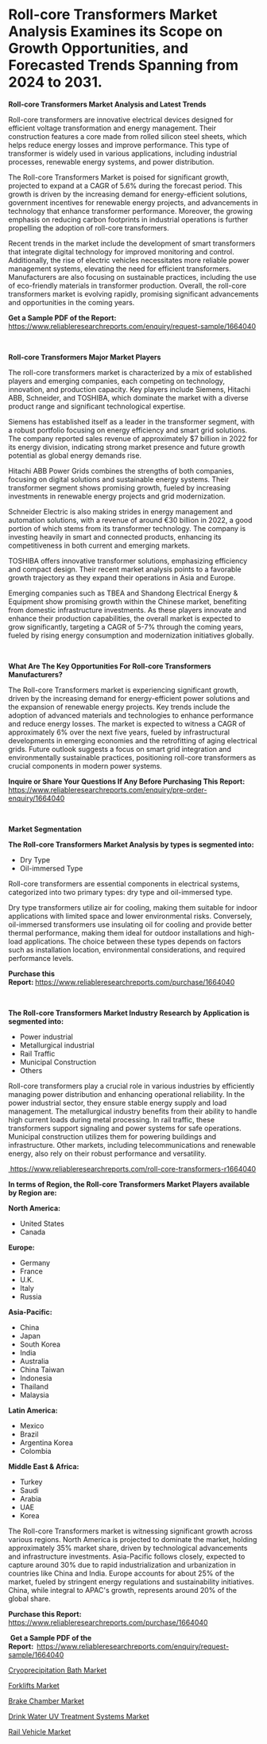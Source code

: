 <p><h1>Roll-core Transformers Market Analysis Examines its Scope on Growth Opportunities, and Forecasted Trends Spanning from 2024 to 2031.</h1></p><p><strong>Roll-core Transformers Market Analysis and Latest Trends</strong></p>
<p><p>Roll-core transformers are innovative electrical devices designed for efficient voltage transformation and energy management. Their construction features a core made from rolled silicon steel sheets, which helps reduce energy losses and improve performance. This type of transformer is widely used in various applications, including industrial processes, renewable energy systems, and power distribution.</p><p>The Roll-core Transformers Market is poised for significant growth, projected to expand at a CAGR of 5.6% during the forecast period. This growth is driven by the increasing demand for energy-efficient solutions, government incentives for renewable energy projects, and advancements in technology that enhance transformer performance. Moreover, the growing emphasis on reducing carbon footprints in industrial operations is further propelling the adoption of roll-core transformers.</p><p>Recent trends in the market include the development of smart transformers that integrate digital technology for improved monitoring and control. Additionally, the rise of electric vehicles necessitates more reliable power management systems, elevating the need for efficient transformers. Manufacturers are also focusing on sustainable practices, including the use of eco-friendly materials in transformer production. Overall, the roll-core transformers market is evolving rapidly, promising significant advancements and opportunities in the coming years.</p></p>
<p><strong>Get a Sample PDF of the Report:&nbsp;</strong> <a href="https://www.reliableresearchreports.com/enquiry/request-sample/1664040?utm_campaign=116&utm_medium=2&utm_source=Github&utm_content=ia&utm_term=09122024&utm_id=roll-core-transformers">https://www.reliableresearchreports.com/enquiry/request-sample/1664040</a></p>
<p>&nbsp;</p>
<p><strong>Roll-core Transformers Major Market Players</strong></p>
<p><p>The roll-core transformers market is characterized by a mix of established players and emerging companies, each competing on technology, innovation, and production capacity. Key players include Siemens, Hitachi ABB, Schneider, and TOSHIBA, which dominate the market with a diverse product range and significant technological expertise.</p><p>Siemens has established itself as a leader in the transformer segment, with a robust portfolio focusing on energy efficiency and smart grid solutions. The company reported sales revenue of approximately $7 billion in 2022 for its energy division, indicating strong market presence and future growth potential as global energy demands rise.</p><p>Hitachi ABB Power Grids combines the strengths of both companies, focusing on digital solutions and sustainable energy systems. Their transformer segment shows promising growth, fueled by increasing investments in renewable energy projects and grid modernization.</p><p>Schneider Electric is also making strides in energy management and automation solutions, with a revenue of around €30 billion in 2022, a good portion of which stems from its transformer technology. The company is investing heavily in smart and connected products, enhancing its competitiveness in both current and emerging markets.</p><p>TOSHIBA offers innovative transformer solutions, emphasizing efficiency and compact design. Their recent market analysis points to a favorable growth trajectory as they expand their operations in Asia and Europe.</p><p>Emerging companies such as TBEA and Shandong Electrical Energy & Equipment show promising growth within the Chinese market, benefiting from domestic infrastructure investments. As these players innovate and enhance their production capabilities, the overall market is expected to grow significantly, targeting a CAGR of 5-7% through the coming years, fueled by rising energy consumption and modernization initiatives globally.</p></p>
<p>&nbsp;</p>
<p><strong>What Are The Key Opportunities For Roll-core Transformers Manufacturers?</strong></p>
<p><p>The Roll-core Transformers market is experiencing significant growth, driven by the increasing demand for energy-efficient power solutions and the expansion of renewable energy projects. Key trends include the adoption of advanced materials and technologies to enhance performance and reduce energy losses. The market is expected to witness a CAGR of approximately 6% over the next five years, fueled by infrastructural developments in emerging economies and the retrofitting of aging electrical grids. Future outlook suggests a focus on smart grid integration and environmentally sustainable practices, positioning roll-core transformers as crucial components in modern power systems.</p></p>
<p><strong>Inquire or Share Your Questions If Any Before Purchasing This Report:</strong> <a href="https://www.reliableresearchreports.com/enquiry/pre-order-enquiry/1664040?utm_campaign=116&utm_medium=2&utm_source=Github&utm_content=ia&utm_term=09122024&utm_id=roll-core-transformers">https://www.reliableresearchreports.com/enquiry/pre-order-enquiry/1664040</a></p>
<p>&nbsp;</p>
<p><strong>Market Segmentation</strong></p>
<p><strong>The Roll-core Transformers Market Analysis by types is segmented into:</strong></p>
<p><ul><li>Dry Type</li><li>Oil-immersed Type</li></ul></p>
<p><p>Roll-core transformers are essential components in electrical systems, categorized into two primary types: dry type and oil-immersed type. </p><p>Dry type transformers utilize air for cooling, making them suitable for indoor applications with limited space and lower environmental risks. Conversely, oil-immersed transformers use insulating oil for cooling and provide better thermal performance, making them ideal for outdoor installations and high-load applications. The choice between these types depends on factors such as installation location, environmental considerations, and required performance levels.</p></p>
<p><strong>Purchase this Report:&nbsp;</strong><a href="https://www.reliableresearchreports.com/purchase/1664040?utm_campaign=116&utm_medium=2&utm_source=Github&utm_content=ia&utm_term=09122024&utm_id=roll-core-transformers">https://www.reliableresearchreports.com/purchase/1664040</a></p>
<p>&nbsp;</p>
<p><strong>The Roll-core Transformers Market Industry Research by Application is segmented into:</strong></p>
<p><ul><li>Power industrial</li><li>Metallurgical industrial</li><li>Rail Traffic</li><li>Municipal Construction</li><li>Others</li></ul></p>
<p><p>Roll-core transformers play a crucial role in various industries by efficiently managing power distribution and enhancing operational reliability. In the power industrial sector, they ensure stable energy supply and load management. The metallurgical industry benefits from their ability to handle high current loads during metal processing. In rail traffic, these transformers support signaling and power systems for safe operations. Municipal construction utilizes them for powering buildings and infrastructure. Other markets, including telecommunications and renewable energy, also rely on their robust performance and versatility.</p></p>
<p><a href="https://www.reliableresearchreports.com/roll-core-transformers-r1664040?utm_campaign=116&utm_medium=2&utm_source=Github&utm_content=ia&utm_term=09122024&utm_id=roll-core-transformers">&nbsp;https://www.reliableresearchreports.com/roll-core-transformers-r1664040</a></p>
<p><strong>In terms of Region, the Roll-core Transformers Market Players available by Region are:</strong></p>
<p>
    <p> <strong> North America: </strong>
        <ul>
            <li>United States</li>
            <li>Canada</li>
        </ul>
        </p> 
    <p> <strong> Europe: </strong>
        <ul>
            <li>Germany</li>
            <li>France</li>
            <li>U.K.</li>
            <li>Italy</li>
            <li>Russia</li>
        </ul>
        </p> 
    <p> <strong> Asia-Pacific: </strong>
        <ul>
            <li>China</li>
            <li>Japan</li>
            <li>South Korea</li>
            <li>India</li>
            <li>Australia</li>
            <li>China Taiwan</li>
            <li>Indonesia</li>
            <li>Thailand</li>
            <li>Malaysia</li>
        </ul>
        </p> 
    <p> <strong> Latin America: </strong>
        <ul>
            <li>Mexico</li>
            <li>Brazil</li>
            <li>Argentina Korea</li>
            <li>Colombia</li>
        </ul>
        </p> 
    <p> <strong> Middle East & Africa: </strong>
        <ul>
            <li>Turkey</li>
            <li>Saudi</li>
            <li>Arabia</li>
            <li>UAE</li>
            <li>Korea</li>
        </ul>
    </p>
    </p>
<p><p>The Roll-core Transformers market is witnessing significant growth across various regions. North America is projected to dominate the market, holding approximately 35% market share, driven by technological advancements and infrastructure investments. Asia-Pacific follows closely, expected to capture around 30% due to rapid industrialization and urbanization in countries like China and India. Europe accounts for about 25% of the market, fueled by stringent energy regulations and sustainability initiatives. China, while integral to APAC's growth, represents around 20% of the global share.</p></p>
<p><strong>Purchase this Report: </strong><a href="https://www.reliableresearchreports.com/purchase/1664040?utm_campaign=116&utm_medium=2&utm_source=Github&utm_content=ia&utm_term=09122024&utm_id=roll-core-transformers">https://www.reliableresearchreports.com/purchase/1664040</a></p>
<p>&nbsp;<strong>Get a Sample PDF of the Report:&nbsp;&nbsp;</strong><a href="https://www.reliableresearchreports.com/enquiry/request-sample/1664040?utm_campaign=116&utm_medium=2&utm_source=Github&utm_content=ia&utm_term=09122024&utm_id=roll-core-transformers">https://www.reliableresearchreports.com/enquiry/request-sample/1664040</a></p>
<p><strong></strong></p>
<p><p><a href="https://github.com/flnordan65e0/Market-Research-Report-List-1/blob/main/cryoprecipitation-bath-market.md?utm_campaign=116&utm_medium=2&utm_source=Github&utm_content=ia&utm_term=09122024&utm_id=roll-core-transformers">Cryoprecipitation Bath Market</a></p><p><a href="https://www.linkedin.com/pulse/forklifts-market-report-2024-2031-challenges-sales-volume-uatwf?utm_campaign=116&utm_medium=2&utm_source=Github&utm_content=ia&utm_term=09122024&utm_id=roll-core-transformers">Forklifts Market</a></p><p><a href="https://www.linkedin.com/pulse/brake-chamber-market-forecasted-considering-factors-like-odisf?utm_campaign=116&utm_medium=2&utm_source=Github&utm_content=ia&utm_term=09122024&utm_id=roll-core-transformers">Brake Chamber Market</a></p><p><a href="https://github.com/lindaopodray/Market-Research-Report-List-1/blob/main/drink-water-uv-treatment-systems-market.md?utm_campaign=116&utm_medium=2&utm_source=Github&utm_content=ia&utm_term=09122024&utm_id=roll-core-transformers">Drink Water UV Treatment Systems Market</a></p><p><a href="https://www.linkedin.com/pulse/in-depth-report-rail-vehicle-market-types-applications-regional-p08if?utm_campaign=116&utm_medium=2&utm_source=Github&utm_content=ia&utm_term=09122024&utm_id=roll-core-transformers">Rail Vehicle Market</a></p></p>